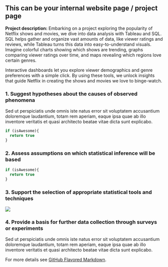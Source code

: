 ## This can be your internal website page / project page

**Project description:** 
Embarking on a project exploring the popularity of Netflix shows and movies, we dive into data analysis with Tableau and SQL. SQL helps gather and organize vast amounts of data, like viewer ratings and reviews, while Tableau turns this data into easy-to-understand visuals. Imagine colorful charts showing which shows are trending, graphs comparing viewer ratings over time, and maps revealing which regions love certain genres. 

Interactive dashboards let you explore viewer demographics and genre preferences with a simple click. By using these tools, we unlock insights that guide Netflix in creating the shows and movies we love to binge-watch.

### 1. Suggest hypotheses about the causes of observed phenomena

Sed ut perspiciatis unde omnis iste natus error sit voluptatem accusantium doloremque laudantium, totam rem aperiam, eaque ipsa quae ab illo inventore veritatis et quasi architecto beatae vitae dicta sunt explicabo. 

```javascript
if (isAwesome){
  return true
}
```

### 2. Assess assumptions on which statistical inference will be based

```javascript
if (isAwesome){
  return true
}
```

### 3. Support the selection of appropriate statistical tools and techniques

<img src="images/dummy_thumbnail.jpg?raw=true"/>

### 4. Provide a basis for further data collection through surveys or experiments

Sed ut perspiciatis unde omnis iste natus error sit voluptatem accusantium doloremque laudantium, totam rem aperiam, eaque ipsa quae ab illo inventore veritatis et quasi architecto beatae vitae dicta sunt explicabo. 

For more details see [GitHub Flavored Markdown](https://guides.github.com/features/mastering-markdown/).
